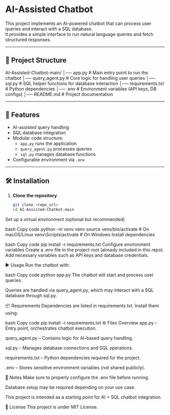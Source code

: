 # AI-Assisted Chatbot

This project implements an AI-powered chatbot that can process user queries and interact with a SQL database.  
It provides a simple interface to run natural language queries and fetch structured responses.

---

## 📂 Project Structure

AI-Assisted-Chatbot-main/
│── app.py # Main entry point to run the chatbot
│── query_agent.py # Core logic for handling user queries
│── sql.py # SQL helper functions for database interaction
│── requirements.txt # Python dependencies
│── .env # Environment variables (API keys, DB configs)
│── README.md # Project documentation

---

## 🚀 Features

- AI-assisted query handling
- SQL database integration
- Modular code structure:
  - `app.py` runs the application
  - `query_agent.py` processes queries
  - `sql.py` manages database functions
- Configurable environment via `.env`

---

## 🛠️ Installation

1. **Clone the repository**
   ```bash
   git clone <repo_url>
   cd AI-Assisted-Chatbot-main
Set up a virtual environment (optional but recommended)

bash
Copy code
python -m venv venv
source venv/bin/activate   # On macOS/Linux
venv\Scripts\activate      # On Windows
Install dependencies

bash
Copy code
pip install -r requirements.txt
Configure environment variables
Create a .env file in the project root (already included in this repo).
Add necessary variables such as API keys and database credentials.

▶️ Usage
Run the chatbot with:

bash
Copy code
python app.py
The chatbot will start and process user queries.

Queries are handled via query_agent.py, which may interact with a SQL database through sql.py.

📦 Requirements
Dependencies are listed in requirements.txt.
Install them using:

bash
Copy code
pip install -r requirements.txt
⚙️ Files Overview
app.py – Entry point, orchestrates chatbot execution.

query_agent.py – Contains logic for AI-based query handling.

sql.py – Manages database connections and SQL operations.

requirements.txt – Python dependencies required for the project.

.env – Stores sensitive environment variables (not shared publicly).

📌 Notes
Make sure to properly configure the .env file before running.

Database setup may be required depending on your use case.

This project is intended as a starting point for AI + SQL chatbot integration.

📝 License
This project is under MIT License.
